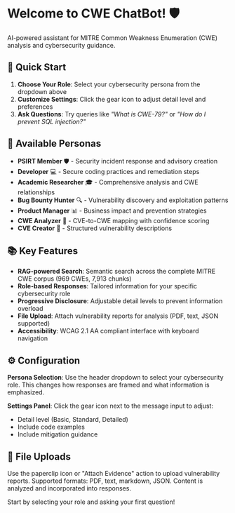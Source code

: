 # Welcome to CWE ChatBot! 🛡️

AI-powered assistant for MITRE Common Weakness Enumeration (CWE) analysis and cybersecurity guidance.

## 🎯 Quick Start

1. **Choose Your Role**: Select your cybersecurity persona from the dropdown above
2. **Customize Settings**: Click the gear icon to adjust detail level and preferences
3. **Ask Questions**: Try queries like *"What is CWE-79?"* or *"How do I prevent SQL injection?"*

## 🔧 Available Personas

- **PSIRT Member** 🛡️ - Security incident response and advisory creation
- **Developer** 💻 - Secure coding practices and remediation steps
- **Academic Researcher** 🎓 - Comprehensive analysis and CWE relationships
- **Bug Bounty Hunter** 🔍 - Vulnerability discovery and exploitation patterns
- **Product Manager** 📊 - Business impact and prevention strategies
- **CWE Analyzer** 🔬 - CVE-to-CWE mapping with confidence scoring
- **CVE Creator** 📝 - Structured vulnerability descriptions

## 📚 Key Features

- **RAG-powered Search**: Semantic search across the complete MITRE CWE corpus (969 CWEs, 7,913 chunks)
- **Role-based Responses**: Tailored information for your specific cybersecurity role
- **Progressive Disclosure**: Adjustable detail levels to prevent information overload
- **File Upload**: Attach vulnerability reports for analysis (PDF, text, JSON supported)
- **Accessibility**: WCAG 2.1 AA compliant interface with keyboard navigation

## ⚙️ Configuration

**Persona Selection**: Use the header dropdown to select your cybersecurity role. This changes how responses are framed and what information is emphasized.

**Settings Panel**: Click the gear icon next to the message input to adjust:
- Detail level (Basic, Standard, Detailed)
- Include code examples
- Include mitigation guidance

## 📎 File Uploads

Use the paperclip icon or "Attach Evidence" action to upload vulnerability reports. Supported formats: PDF, text, markdown, JSON. Content is analyzed and incorporated into responses.

Start by selecting your role and asking your first question!

